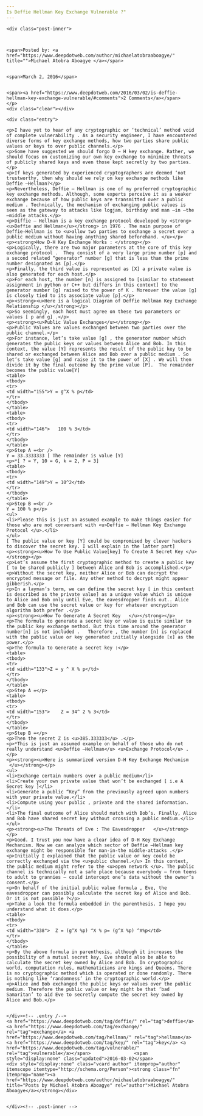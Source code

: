 ```yaml
---
Is Deffie Hellman Key Exchange Vulnerable ?"
---
```

<article class="post-listing post-13323 post type-post status-publish format-standard has-post-thumbnail hentry  tag-deffie tag-exchange tag-hellman tag-key tag-vulnerable">
    
    <div class="post-inner">
    
    
        
    <span>Posted by: <a href="https://www.deepdotweb.com/author/michaelatobraaboagye/" title="">Michael Atobra Aboagye </a></span>
    
    
    <span>March 2, 2016</span>
    
    
    <span><a href="https://www.deepdotweb.com/2016/03/02/is-deffie-hellman-key-exchange-vulnerable/#comments">2 Comments</a></span>
    </p>
    <div class="clear"></div>
    
    <div class="entry">
    
    <p>I have yet to hear of any cryptographic or ‘technical’ method void of complete vulnerability . As a security engineer, I have encountered diverse forms of key exchange methods, how two parties share public values or keys to over public channels.</p>
    <p>Some have suggested we should forgo D – H key exchange. Rather, we should focus on customizing our own key exchange to minimize threats of publicly shared keys and even those kept secretly by two parties.</p>
    <p>If keys generated by experienced cryptographers are deemed ‘not trustworthy, then why should we rely on key exchange methods like Deffie –Hellman?</p>
    <p>Nevertheless, Deffie – Hellman is one of my preferred cryptographic key exchange methods. Although, some experts perceive it as a weaker exchange because of how public keys are transmitted over a public medium . Technically, the mechanism of exchanging public values is seen as the gateway to attacks like logjam, birthday and man –in –the –middle attacks.</p>
    <p>Diffie – Hellman is a key exchange protocol developed by <strong><u>Deffie and Hellman</u></strong> in 1976 . The main purpose of Deffie-Hellman is to <u>allow two parties to exchange a secret over a public medium without having anything shared beforehand. </u></p>
    <p><strong>How D-H Key Exchange Works : </strong></p>
    <p>Logically, there are two major parameters at the core of this key exchange protocol .  They consist of a very large prime number [p] and a second related “generator” number [g] that is less than the prime number designated as [p].</p>
    <p>Finally, the third value is represented as [X] a private value is also generated for each host.</p>
    <p>For each host, the number [n] is assigned to [similar to statement assignment in python or C++ but differs in this context] to the generator number [g] raised to the power of K . Moreover the value [g] is closely tied to its associate value [p].</p>
    <p><strong><u>Here is a logical Diagram of Deffie Hellman Key Exchange Relationship </u></strong></p>
    <p>So seemingly, each host must agree on these two parameters or values [ p and g] .</p>
    <p><strong><u>Public Value Exchanges</u></strong></p>
    <p>Public Values are values exchanged between two parties over the public channel.</p>
    <p>For instance, let’s take value [g] , the generator number which generates the public keys or values between Alice and Bob. In this context, the value [Y] represents the result of the public key to be shared or exchanged between Alice and Bob over a public medium . So let’s take value [g] and raise it to the power of [X] . We will then divide it by the final outcome by the prime value [P].  The remainder becomes the public value[Y]
    <table>
    <tbody>
    <tr>
    <td width="155">Y = g^X % p</td>
    </tr>
    </tbody>
    </table>
    <table>
    <tbody>
    <tr>
    <td width="146">   100 % 3</td>
    </tr>
    </tbody>
    </table>
    <p>Step A =<br />
    Y = 33.3333333 [ The remainder is value [Y]
    <p>*[ ? = Y, 10 = G, k = 2, P = 3]
    <table>
    <tbody>
    <tr>
    <td width="149">Y = 10^2</td>
    </tr>
    </tbody>
    </table>
    <p>Step B =<br />
    Y = 100 % p</p>
    <ul>
    <li>Please this is just an assumed example to make things easier for those who are not conversant with <u>Deffie – Hellman Key Exchange Protocol </u>.</li>
    </ul>
    [ The public value or key [Y] could be compromised by clever hackers to discover the secret key. I will explain in the latter part]
    <p><strong><u>How To Use Public Value[key] To Create A Secret Key </u></strong></p>
    <p>Let’s assume the first cryptographic method to create a public key [ to be shared publicly ] between Alice and Bob is accomplished.</p>
    <p>Without the secret key, neither Alice or Bob can decrypt the encrypted message or file. Any other method to decrypt might appear gibberish.</p>
    <p>In a layman’s term, we can define the secret key [ in this context is described as the private value] as a unique value which is unique to Alice and Bob only until Eve, the eavesdropper finds out.. Alice and Bob can use the secret value or key for whatever encryption algorithm both prefer .</p>
    <p><strong><u>How To Generate A Secret Key   </u></strong></p>
    <p>The formula to generate a secret key or value is quite similar to the public key exchange method. But this time around the generator number[n] is not included .   Therefore , the number [n] is replaced with the public value or key generated initially alongside [x] as the power.</p>
    <p>The formula to Generate a secret key :</p>
    <table>
    <tbody>
    <tr>
    <td width="133">Z = y ^ X % p</td>
    </tr>
    </tbody>
    </table>
    <p>Step A =</p>
    <table>
    <tbody>
    <tr>
    <td width="153">    Z = 34^ 2 % 3</td>
    </tr>
    </tbody>
    </table>
    <p>Step B =</p>
    <p>Then the secret Z is <u>385.333333</u> .</p>
    <p>*This is just an assumed example on behalf of those who do not really understand <u>Deffie –Hellman</u> <u>Exchange Protocol</u> .</p>
    <p><strong><u>Here is summarized version D-H Key Exchange Mechanism  </u></strong></p>
    <ul>
    <li>Exchange certain numbers over a public medium</li>
    <li>Create your own private value that won’t be exchanged [ i.e A Secret key ]</li>
    <li>Generate a public “Key” from the previously agreed upon numbers with your private value.</li>
    <li>Compute using your public , private and the shared information.</li>
    <li>The final outcome of Alice should match with Bob’s. Finally, Alice and Bob have shared secret key without crossing a public medium.</li>
    </ul>
    <p><strong><u>The Threats of Eve : The Eavesdropper   </u></strong></p>
    <p>Good. I trust you now have a clear idea of D-H Key Exchange Mechanism. Now we can analyze which sector of Deffie –Hellman key exchange might be responsible for man-in-the middle-attacks .</p>
    <p>Initially I explained that the public value or key could be correctly exchanged via the <u>public channel.</u> In this context, the public medium might refer to the <u>open network </u>. The public channel is technically not a safe place because everybody – from teens to adult to grannies – could intercept one’s data without the owner’s consent.</p>
    <p>On behalf of the initial public value formula , Eve, the eavesdropper can possibly calculate the secret key of Alice and Bob. Or it is not possible ?</p>
    <p>Take a look the formula embedded in the parenthesis. I hope you understand what it does.</p>
    <table>
    <tbody>
    <tr>
    <td width="338">  Z = (g^X %p) ^X % p= (g^X %p) ^X%p</td>
    </tr>
    </tbody>
    </table>
    <p>By the above formula in parenthesis, although it increases the possibility of a mutual secret key, Eve should also be able to calculate the secret key owned by Alice and Bob. In cryptographic world, computation rules, mathematicians are kings and Queens. There is no cryptographic method which is operated or done randomly. There is nothing like ‘randomness’ in the cryptographic world.</p>
    <p>Alice and Bob exchanged the public keys or values over the public medium. Therefore the public value or key might be that ‘bad Samaritan’ to aid Eve to secretly compute the secret key owned by Alice and Bob.</p>
    
    
    </div><!-- .entry /-->
    <a href="https://www.deepdotweb.com/tag/deffie/" rel="tag">deffie</a> <a href="https://www.deepdotweb.com/tag/exchange/" rel="tag">exchange</a> <a href="https://www.deepdotweb.com/tag/hellman/" rel="tag">hellman</a> <a href="https://www.deepdotweb.com/tag/key/" rel="tag">key</a> <a href="https://www.deepdotweb.com/tag/vulnerable/" rel="tag">vulnerable</a></span>				<span style="display:none" class="updated">2016-03-02</span>
    <div style="display:none" class="vcard author" itemprop="author" itemscope itemtype="http://schema.org/Person"><strong class="fn" itemprop="name"><a href="https://www.deepdotweb.com/author/michaelatobraaboagye/" title="Posts by Michael Atobra Aboagye" rel="author">Michael Atobra Aboagye</a></strong></div>
    
    
    </div><!-- .post-inner -->
</article><!-- .post-listing -->

